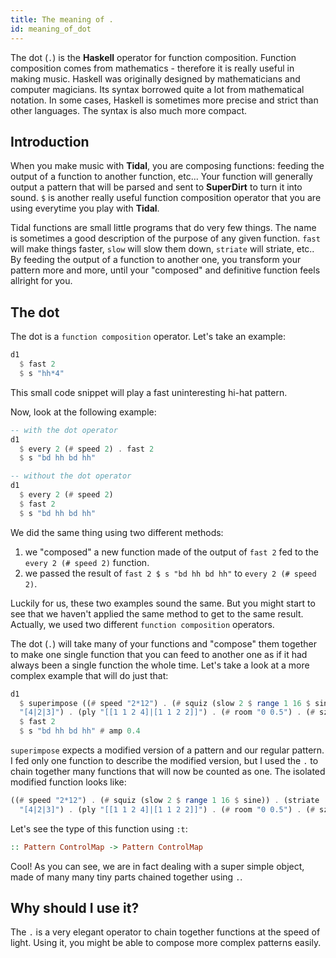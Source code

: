 ```yaml
---
title: The meaning of .
id: meaning_of_dot
---
```


The dot (`.`) is the **Haskell** operator for function composition. Function composition comes from mathematics - therefore it is really useful in making music. Haskell was originally designed by mathematicians and computer magicians. Its syntax borrowed quite a lot from mathematical notation. In some cases, Haskell is sometimes more precise and strict than other languages. The syntax is also much more compact. 

## Introduction 

When you make music with **Tidal**, you are composing functions: feeding the output of a function to another function, etc... Your function will generally output a pattern that will be parsed and sent to **SuperDirt** to turn it into sound. `$` is another really useful function composition operator that you are using everytime you play with **Tidal**.

Tidal functions are small little programs that do very few things. The name is sometimes a good description of the purpose of any given function. `fast` will make things faster, `slow` will slow them down, `striate` will striate, etc.. By feeding the output of a function to another one, you transform your pattern more and more, until your "composed" and definitive function feels allright for you.

## The dot

The dot is a `function composition` operator. Let's take an example:
```haskell
d1
  $ fast 2
  $ s "hh*4"
```
This small code snippet will play a fast uninteresting hi-hat pattern.

Now, look at the following example:
```haskell
-- with the dot operator
d1 
  $ every 2 (# speed 2) . fast 2
  $ s "bd hh bd hh"

-- without the dot operator
d1 
  $ every 2 (# speed 2) 
  $ fast 2
  $ s "bd hh bd hh"
```

We did the same thing using two different methods:
1. we "composed" a new function made of the output of `fast 2` fed to the `every 2 (# speed 2)` function.
2. we passed the result of `fast 2 $ s "bd hh bd hh"` to `every 2 (# speed 2)`.

Luckily for us, these two examples sound the same. But you might start to see that we haven't applied the same method to get to the same result. Actually, we used two different `function composition` operators.

The dot (`.`) will take many of your functions and "compose" them together to make one single function that you can feed to another one as if it had always been a single function the whole time. Let's take a look at a more complex example that will do just that:

```haskell
d1 
  $ superimpose ((# speed "2*12") . (# squiz (slow 2 $ range 1 16 $ sine)) . (striate
  "[4|2|3]") . (ply "[[1 1 2 4]|[1 1 2 2]]") . (# room "0 0.5") . (# sz "0.2 0.4"))
  $ fast 2
  $ s "bd hh bd hh" # amp 0.4

```

`superimpose` expects a modified version of a pattern and our regular pattern. I fed only one function to describe the modified version, but I used the `.` to chain together many functions that will now be counted as one. The isolated modified function looks like:
```haskell
((# speed "2*12") . (# squiz (slow 2 $ range 1 16 $ sine)) . (striate
  "[4|2|3]") . (ply "[[1 1 2 4]|[1 1 2 2]]") . (# room "0 0.5") . (# sz "0.2 0.4"))
```
Let's see the type of this function using `:t`:
```haskell
:: Pattern ControlMap -> Pattern ControlMap
```

Cool! As you can see, we are in fact dealing with a super simple object, made of many many tiny parts chained together using `.`.

## Why should I use it?

The `.` is a very elegant operator to chain together functions at the speed of light. Using it, you might be able to compose more complex patterns easily.
